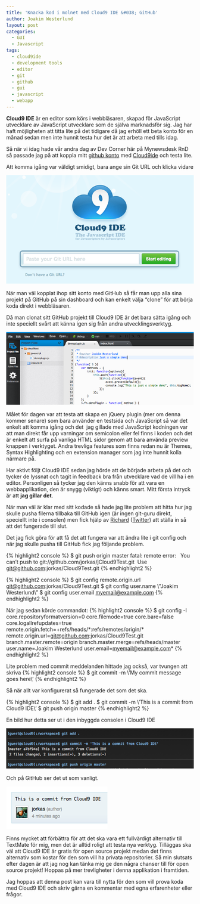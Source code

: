 ```yaml
---
title: 'Knacka kod i molnet med Cloud9 IDE &#038; GitHub'
author: Joakim Westerlund
layout: post
categories:
  - GUI
  - Javascript
tags:
  - cloud9ide
  - development tools
  - editor
  - git
  - github
  - gui
  - javascript
  - webapp
---
```

**Cloud9 IDE** är en editor som körs i webbläsaren, skapad för JavaScript utvecklare av JavaScript utvecklare som de själva marknadsför sig. Jag har haft möjligheten att titta lite på det tidigare då jag erhöll ett beta konto för en månad sedan men inte hunnit testa hur det är att arbeta med tills idag.

Så när vi idag hade vår andra dag av Dev Corner här på Mynewsdesk RnD så passade jag på att koppla mitt [github konto][1] med [Cloud9ide][2] och testa lite.

Att komma igång var väldigt smidigt, bara ange sin Git URL och klicka vidare

![Import projects from Git with Cloud9 IDE](/images/wp/cloud9-import.png)

När man väl kopplat ihop sitt konto med GitHub så får man upp alla sina projekt på GitHub på sin dashboard och kan enkelt välja “clone” för att börja koda direkt i webbläsaren.

Då man clonat sitt GitHub projekt till Cloud9 IDE är det bara sätta igång och inte speciellt svårt att känna igen sig från andra utvecklingsverktyg.

![Cloud9 IDE JavaScript jQuery Plugin](/images/wp/cloud9-jquery.png)

Målet för dagen var att testa att skapa en jQuery plugin (mer om denna kommer senare) som bara använder en testsida och JavaScript så var det enkelt att komma igång och det  jag gillade med JavaScript kodningen var att man direkt får upp varningar om semicolon eller fel finns i koden och det är enkelt att surfa på vanliga HTML sidor genom att bara använda preview knappen i verktyget. Andra trevliga features som finns redan nu är Themes, Syntax Highlighting och en extension manager som jag inte hunnit kolla närmare på.

Har aktivt följt Cloud9 IDE sedan jag hörde att de började arbeta på det och tycker de lyssnat och tagit in feedback bra från utvecklare vad de vill ha i en editor. Personligen så tycker jag den känns snabb för att vara en webbapplikation, den är snygg (viktigt) och känns smart. Mitt första intryck är att **jag gillar det**.

När man väl är klar med sitt kodade så hade jag lite problem att hitta hur jag skulle pusha filerna tillbaka till GitHub igen (är ingen git-guru direkt, speciellt inte i consolen) men fick hjälp av [Richard][3] ([Twitter][4]) att ställa in så att det fungerade till slut.

Det jag fick göra för att få det att fungera var att ändra lite i git config och när jag skulle pusha till GitHub fick jag följande problem.

{% highlight2 console %}
$ git push origin master
fatal: remote error:   You can’t push to git://github.com/jorkas/jCloud9Test.git  Use git@github.com:jorkas/Cloud9Test.git
{% endhighlight2 %}

{% highlight2 console %}
$ git config remote.origin.url git@github.com:jorkas/Cloud9Test.git
$ git config user.name \”Joakim Westerlund\”
$ git config user.email myemail@example.com
{% endhighlight2 %}

När jag sedan körde commandot:
{% highlight2 console %}
$ git config -l
core.repositoryformatversion=0
core.filemode=true
core.bare=false
core.logallrefupdates=true
remote.origin.fetch=+refs/heads/\*:refs/remotes/origin/\*
remote.origin.url=git@github.com:jorkas/Cloud9Test.git
branch.master.remote=origin
branch.master.merge=refs/heads/master
user.name=Joakim Westerlund
user.email=myemail@example.com*
{% endhighlight2 %}

Lite problem med commit meddelanden hittade jag också, var tvungen att skriva
{% highlight2 console %}
$ git commit -m \’My commit message goes here\’
{% endhighlight2 %}

Så när allt var konfigurerat så fungerade det som det ska.

{% highlight2 console %}
$ git add .
$ git commit -m \’This is a commit from Cloud9 IDE\’
$ git push origin master
{% endhighlight2 %}

En bild hur detta ser ut i den inbyggda consolen i Cloud9 IDE

![Console Cloud9 IDE](/images/wp/cloud9-console-ide.png)

Och på GitHub ser det ut som vanligt.

![GitHub commit/push](/images/wp/cloud9-github.png)

Finns mycket att förbättra för att det ska vara ett fullvärdigt alternativ till TextMate för mig, men det är alltid roligt att testa nya verktyg. Tilläggas ska väl att Cloud9 IDE är gratis för open source projekt medan det finns alternativ som kostar för den som vill ha privata repositorier. Så min slutsats efter dagen är att jag nog kan tänka mig ge den några chanser till för open source projekt! Hoppas på mer trevligheter i denna applikation i framtiden.

Jag hoppas att denna post kan vara till nytta för den som vill prova koda med Cloud9 IDE och skriv gärna en kommentar med egna erfarenheter eller frågor.

 [1]: https://github.com/jorkas "Joakim Westerlund at Github"
 [2]: http://cloud9ide.com/ "Cloud9Ide for JavaScripter by JavaScripters"
 [3]: /author/richard/ "Richard at Mynewsdesk"
 [4]: http://twitter.com/richardjohansso "Richard på Twitter"